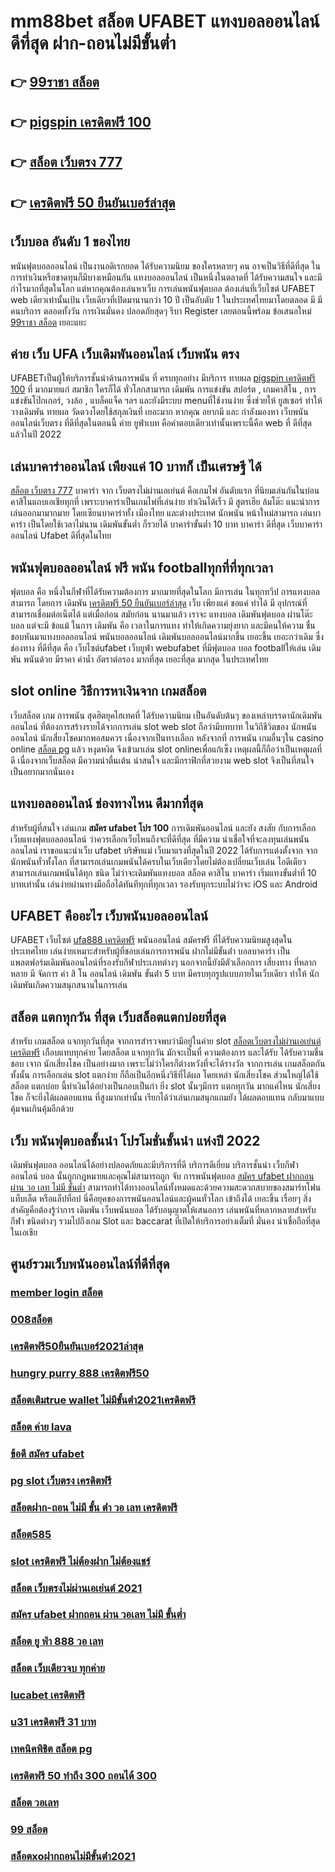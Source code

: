 # mm88bet สล็อต UFABET แทงบอลออนไลน์  ดีที่สุด ฝาก-ถอนไม่มีขั้นต่ำ

## 👉 [99ราชา สล็อต](https://mabet.net/credit-free-50/)
## 👉 [pigspin เครดิตฟรี 100](https://mabet.net/credit-free-100/)
## 👉 [สล็อต เว็บตรง 777](https://mabet.net/)
## 👉 [เครดิตฟรี 50 ยืนยันเบอร์ล่าสุด](https://mabet.net/register/)

## เว็บบอล อันดับ 1 ของไทย  

พนันฟุตบอลออนไลน์   เป็นงานอดิเรกยอด ได้รับความนิยม ของใครหลายๆ คน อาจเป็นวิธีที่ดีที่สุด ในการทำเงินหรือขาดทุนก็มีบางเหมือนกัน  แทงบอลออนไลน์  เป็นหนึ่งในตลาดที่ ได้รับความสนใจ และมีกำไรมากที่สุดในโลก แต่หากคุณต้องเล่นหาเว็บ การเล่นพนันฟุตบอล ต้องเล่นที่เว็บไซต์ UFABET   web เดียวเท่านั้นเป้น เว็บเดียวที่เปิดมานานกว่า 10 ปี เป็นอับดับ 1 ในประเทศไทยมาโดยตลอด มี มีคนบริการ ตลอดทั้งวัน  การเงินมั่นคง ปลอดภัยสุดๆ รีบา Register เลยตอนนี้พร้อม ข้อเสนอใหม่ [99ราชา สล็อต](https://mabet.net/credit-free-100/) เยอะแยะ


## ค่าย เว็บ UFA เว็บเดิมพันออนไลน์  เว็บพนัน ตรง  

UFABETเป็นผู้ให้บริการชั้นนำด้านการพนัน ที่ ครบทุกอย่าง มีบริการ ทายผล [pigspin เครดิตฟรี 100](https://mabet.net/) ที่ มากมายแก่ สมาชิก ใครก็ได้ ทั่วโลกสามารถ  เดิมพัน การแข่งขัน สปอร์ต , เกมคาสิโน , การแข่งขันโป๊กเกอร์,  วงล้อ , แบล็คแจ็ค  ฯลฯ และยังมีระบบ  menuที่ใช้งานง่าย ซึ่งช่วยให้ ยูสเซอร์   ทำให้วางเดิมพัน ทายผล วัดดวงโดยใช้สกุลเงินที่ เยอะมาก หากคุณ  อยากมี และ กำลังมองหา   เว็บพนันออนไลน์เว็บตรง  ที่ดีที่สุดในตอนนี้ ค่าย  ยูฟ่าเบท  คือคำตอบเดียวเท่านั้นเพราะนี้คือ web ที่ ดีที่สุด แล้วในปี 2022


## เล่นบาคาร่าออนไลน์  เพียงแค่ 10 บาทก็ เป็นเศรษฐี ได้

 [สล็อต เว็บตรง 777](https://mabet.net/register/) บาคาร่า จาก  เว็บตรงไม่ผ่านเอเย่นต์  คือเกมไพ่  อันดับแรก   ที่นิยมเล่นกันในบ่อนคาสิโนแถบเอเชียทุกที่  เพราะบาคาร่าเป็นเกมไพ่ที่เล่นง่าย ทำเงินได้เร็ว มี สูตรเฮีย ล้มโต๊ะ   แนะนำการเล่นออกมามากมาย โดยเซียนบาคาร่าทั้ง เมืองไทย และต่างประเทศ นักพนัน หน้าใหม่สามารถ เล่นบาคาร่า เป็นโดยใช้เวลาไม่นาน เดิมพันขั้นต่ำ ก็รวยได้ บาคาร่าขั้นต่ำ 10 บาท บาคาร่า ดีที่สุด เว็บบาคาร่าออนไลน์ Ufabet  ดีที่สุดในไทย


##  พนันฟุตบอลออนไลน์ ฟรี  พนัน  footballทุกที่ที่ทุกเวลา

ฟุตบอล  คือ หนึ่งในกีฬาที่ได้รับความต้องการ มากมายที่สุดในโลก มีการเล่น ในทุกทวีป การแทงบอล  สามารถ  โดยการ  เดิมพัน  [เครดิตฟรี 50 ยืนยันเบอร์ล่าสุด](https://mabet.net/)  เว็บ  เพียงแค่ ขอแค่ ทำได้ มี อุปกรณ์ที่สามารถเชื่อมต่อเน็ตได้ แต่เมื่อก่อน สมัยก่อน นานมาแล้ว เราจะ แทงบอล เดิมพันฟุตบอล  ผ่านโต๊ะบอล แต่จะมี ข้อแม้ ในการ เดิมพัน  คือ เวลาในการแทง  ทำให้เกิดความยุ่งยาก และมีคนให้ความ ชื่นชอบหันมาแทงบอลออนไลน์ พนันบอลออนไลน์ เดิมพันบอลออนไลน์มากขึ้น เยอะขึ้น เยอะกว่าเดิม ซึ่ง ช่องทาง ที่ดีที่สุด  คือ เว็บไซต์ufabet เว็บยูฟ่า webufabet ที่มีฟุตบอล บอล footballให้เล่น เดิมพัน พนันด้วย มีราคา ค่าน้ำ อัตราต่อรอง มากที่สุด เยอะที่สุด มากสุด ในประเทศไทย



##  slot online  วิธีการหาเงินจาก เกมสล็อต

เว็บสล็อต  เกม การพนัน สุดฮิตยุคไฮเทคที่  ได้รับความนิยม เป็นอันดับต้นๆ ของเหล่าบรรดานักเดิมพันออนไลน์  ที่ต้องการสร้างรายได้จากการเล่น slot   web slot ถือว่ามีบทบาท ในวิถีชีวิตของ นักพนันออนไลน์ นักเสี่ยงโชคมากพอสมควร เนื่องจากเป็นทางเลือก หลังจากที่ การพนัน เกมอื่นๆใน casino online  [สล็อต pg](https://mabet.net/pg-slot-credit-free/)  แล้ว หงุดหงิด จึงเข้ามาเล่น slot onlineเพื่อแก้เซ็ง เหตุผลนี้ก็ถือว่าเป็นเหตุผลที่ดี เนื่องจากเว็บสล็อต  มีความน่าตื่นเต้น น่าสนใจ และมีกราฟิกที่สวยงาม  web slot จึงเป็นที่สนใจ เป็นอยากมากนั่นเอง


## แทงบอลออนไลน์ ช่องทางไหน ดีมากที่สุด

สำหรับผู้ที่สนใจ เล่นเกม **สมัคร ufabet โปร 100** การเดิมพันออนไลน์ และยัง สงสัย กับการเลือก เว็บแทงฟุตบอลออนไลน์ ว่าควรเลือกเว็บไหนถึงจะที่ดีที่สุด  ที่มีความ น่าเชื่อใจที่จะลงทุนเล่นพนันออนไลน์ เราขอแนะนำเว็บ  ufabet บริษัทแม่ เว็บมาแรงที่สุดในปี 2022 ได้รับการแต่งตั้งจาก จากนักพนันทั่วทั้งโลก ที่สามารถเล่นเกมพนันได้ครบในเว็บเดียวโดยไม่ต้องเปลี่ยนเว็บเล่น ไอดีเดียวสามารถเล่นเกมพนันได้ทุก ชนิด ไม่ว่าจะเดิมพันแทงบอล สล็อต คาสิโน บาคาร่า เริ่มแทงขั้นต่ำที่ 10 บาทเท่านั้น เล่นง่ายผ่านทางมือถือได้ทันทีทุกที่ทุกเวลา รองรับทุกระบบไม่ว่าจะ  iOS และ Android 


## UFABET คืออะไร เว็บพนันบอลออนไลน์

UFABET เว็บไซต์ [ufa888 เครดิตฟรี](https://mabet.net/register/)  พนันออนไลน์ สมัครฟรี  ที่ได้รับความนิยมสูงสุดในประเทศไทย เล่นง่ายเหมาะสำหรับผู้ที่ชอบเล่นการการพนัน  ฝากไม่มีขั้นต่ํา บอลบาคาร่า  เป็นแพลตฟอร์มเดิมพันออนไลน์ที่รองรับกีฬาประเภทต่างๆ นอกจากนี้ยังมีตัวเลือกการ เสี่ยงทาง ที่หลากหลาย มี จัดการ  ค่า สิ โน ออนไลน์ เดิมพัน ขั้นต่ํา 5 บาท  มีครบทุกรูปแบบภายในเว็บเดียว ทำให้  นักเดิมพันเกิดความสนุกสนานในการเล่น

## สล็อต  แตกทุกวัน ที่สุด เว็บสล็อตแตกบ่อยที่สุด

สำหรับ เกมสล็อต แจกทุกวันที่สุด จากการสำรวจพบว่ามีอยู่ในค่าย slot [สล็อตเว็บตรงไม่ผ่านเอเย่นต์ เครดิตฟรี](https://member.mabet.net/?action=login) เกือบแทบทุกค่าย โดยสล็อต  แจกทุกวัน มักจะเป็นที่ ความต้องการ และได้รับ ได้รับความชื่นชอบ เจาก นักเสี่ยงโชค เป็นอย่างมาก  เพราะไม่ว่าใครก็ต่างหวังที่จะได้รางวัล  จากการเล่น เกมสล็อตกันทั้งนั้น การเลือกเล่น slot แตกง่าย  ก็ถือเป็นอีกหนึ่งวิธีที่ได้ผล โดยเหล่า นักเสี่ยงโชค ส่วนใหญ่ได้ใช้สล็อต  แตกบ่อย นี้ทำเงินได้อย่างเป็นกอบเป็นกำ ยิ่ง slot นั้นๆมีการ แตกทุกวัน  มากแค่ไหน  นักเสี่ยงโชค ก็จะยิ่งได้ผลตอบแทน ที่สูงมากเท่านั้น เรียกได้ว่าเล่นเกมสนุกแถมยัง ได้ผลตอบแทน กลับมาแบบคุ้มจนเกินคุ้มอีกด้วย


## เว็บ  พนันฟุตบอลชั้นนำ  โปรโมชั่นชั้นนำ แห่งปี 2022

 เดิมพันฟุตบอล ออนไลน์ได้อย่างปลอดภัยและมีบริการที่ดี บริการดีเยี่ยม บริการชั้นนำ เว็บกีฬาออนไลน์ บอล นั้นถูกกฎหมายและคุณไม่สามารถถูก จับ  การพนันฟุตบอล [สมัคร ufabet ฝากถอน ผ่าน วอ เลท ไม่มี ขั้นต่ำ](https://bio.link/tisawago) สามารถทำได้ทางออนไลน์ทั้งหมดและด้วยความสะดวกสบายของสมาร์ทโฟน แท็บเล็ต หรือแล็ปท็อป นี่คือยุคของการพนันออนไลน์และผู้คนทั่วโลก เข้าถึงได้ เยอะขึ้น เรื่อยๆ สิ่งสำคัญคือต้องรู้ว่าการ เดิมพัน  เว็บพนันบอล ได้รับอนุญาตให้เสนอการ เล่นพนันที่หลากหลายสำหรับกีฬา ชนิดต่างๆ รวมไปถึงเกม Slot และ baccarat ที่เปิดให้บริการอย่างเต็มที่ มั่นคง น่าเชื่อถือที่สุด ในเอเชีย

## ศูนย์รวมเว็บพนันออนไลน์ที่ดีที่สุด

### [member login สล็อต](https://atom.io/themes/MABET.net%20โบนัสเยอะที่สุด%20สล็อตshark%20008%20สล็อต%20ฝาก%2020%20รับ%20100%20แตกหนัก)
### [008สล็อต](https://atom.io/themes/MABET.net%20โบนัสเยอะที่สุด%20สมัคร%20ufabet%20รับเครดิตฟรี%20008%20สล็อต%20ฝาก%2020%20รับ%20100%20แตกหนัก)
### [เครดิตฟรี50ยืนยันเบอร์2021ล่าสุด](https://atom.io/themes/MABET.net%20โบนัสเยอะที่สุด%20เครดิตฟรี%20กดรับเอง%202021%20ลงทะเบียน%20008%20สล็อต%20ฝาก%2020%20รับ%20100%20แตกหนัก)
### [hungry purry 888 เครดิตฟรี50](https://atom.io/themes/MABET.net%20โบนัสเยอะที่สุด%2099club%20เครดิตฟรี%2058%20008%20สล็อต%20ฝาก%2020%20รับ%20100%20แตกหนัก)
### [สล็อตเติมtrue wallet ไม่มีขั้นต่ํา2021เครดิตฟรี](https://atom.io/themes/MABET.net%20โบนัสเยอะที่สุด%20ทางเข้าwwluck%20เครดิตฟรี%20150%20บาท%20008%20สล็อต%20ฝาก%2020%20รับ%20100%20แตกหนัก)
### [สล็อต ค่าย lava](https://atom.io/themes/MABET.net%20โบนัสเยอะที่สุด%20megameเครดิตฟรี%20008%20สล็อต%20ฝาก%2020%20รับ%20100%20แตกหนัก)
### [ข้อดี สมัคร ufabet](https://atom.io/themes/MABET.net%20โบนัสเยอะที่สุด%20สล็อตbkk%20008%20สล็อต%20ฝาก%2020%20รับ%20100%20แตกหนัก)
### [pg slot เว็บตรง เครดิตฟรี](https://atom.io/themes/MABET.net%20โบนัสเยอะที่สุด%20สมาชิกใหม่%20สล็อต%20008%20สล็อต%20ฝาก%2020%20รับ%20100%20แตกหนัก)
### [สล็อตฝาก-ถอน ไม่มี ขั้น ต่ํา วอ เลท เครดิตฟรี](https://atom.io/themes/MABET.net%20โบนัสเยอะที่สุด%20superslot666%20เครดิตฟรี%2050%20008%20สล็อต%20ฝาก%2020%20รับ%20100%20แตกหนัก)
### [สล็อต585](https://atom.io/themes/MABET.net%20โบนัสเยอะที่สุด%20spinix%20เครดิตฟรี%20008%20สล็อต%20ฝาก%2020%20รับ%20100%20แตกหนัก)
### [slot เครดิตฟรี ไม่ต้องฝาก ไม่ต้องแชร์](https://atom.io/themes/MABET.net%20โบนัสเยอะที่สุด%20win555%20เครดิตฟรี%20008%20สล็อต%20ฝาก%2020%20รับ%20100%20แตกหนัก)
### [สล็อต เว็บตรงไม่ผ่านเอเย่นต์ 2021](https://atom.io/themes/MABET.net%20โบนัสเยอะที่สุด%20pg88สล็อต%20008%20สล็อต%20ฝาก%2020%20รับ%20100%20แตกหนัก)
### [สมัคร ufabet ฝากถอน ผ่าน วอเลท ไม่มี ขั้นต่ำ](https://atom.io/themes/MABET.net%20โบนัสเยอะที่สุด%20สล็อต%20pg%20ฝาก10รับ100%20วอ%20เลท%202021%20008%20สล็อต%20ฝาก%2020%20รับ%20100%20แตกหนัก)
### [สล็อต ยู ฟ่า 888 วอ เลท](https://atom.io/themes/MABET.net%20โบนัสเยอะที่สุด%20เว็บ%20สล็อต%20ยอด%20นิยม%20อันดับ%201%20008%20สล็อต%20ฝาก%2020%20รับ%20100%20แตกหนัก)
### [สล็อต เว็บเดียวจบ ทุกค่าย](https://atom.io/themes/MABET.net%20โบนัสเยอะที่สุด%20joker%20เครดิตฟรี%2050%20ไม่ต้องแชร์ล่าสุด%20008%20สล็อต%20ฝาก%2020%20รับ%20100%20แตกหนัก)
### [lucabet เครดิตฟรี](https://atom.io/themes/MABET.net%20โบนัสเยอะที่สุด%20เครดิตฟรี%2050%20แค่สมัครล่าสุด%20008%20สล็อต%20ฝาก%2020%20รับ%20100%20แตกหนัก)
### [u31 เครดิตฟรี 31 บาท](https://atom.io/themes/MABET.net%20โบนัสเยอะที่สุด%20ทางเข้า%20สล็อต%20ค่าย%20pg%20008%20สล็อต%20ฝาก%2020%20รับ%20100%20แตกหนัก)
### [เทคนิคพิชิต สล็อต pg](https://atom.io/themes/MABET.net%20โบนัสเยอะที่สุด%20สมัคร%20ufabet%20ฝากถอน%20ผ่าน%20วอเลท%20ไม่มี%20ขั้นต่ำ%20008%20สล็อต%20ฝาก%2020%20รับ%20100%20แตกหนัก)
### [เครดิตฟรี 50 ทำถึง 300 ถอนได้ 300](https://atom.io/themes/MABET.net%20โบนัสเยอะที่สุด%20สล็อต%20pk%20008%20สล็อต%20ฝาก%2020%20รับ%20100%20แตกหนัก)
### [สล็อต วอเลท](https://atom.io/themes/MABET.net%20โบนัสเยอะที่สุด%20สบายดี99%20สล็อต%20008%20สล็อต%20ฝาก%2020%20รับ%20100%20แตกหนัก)
### [99 สล็อต](https://atom.io/themes/MABET.net%20โบนัสเยอะที่สุด%20เครดิตฟรี50ไม่ต้องฝากไม่ต้องแชร์ล่าสุด%20008%20สล็อต%20ฝาก%2020%20รับ%20100%20แตกหนัก)
### [สล็อตxoฝากถอนไม่มีขั้นต่ํา2021](https://atom.io/themes/MABET.net%20โบนัสเยอะที่สุด%20เครดิตฟรี30%20008%20สล็อต%20ฝาก%2020%20รับ%20100%20แตกหนัก)